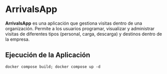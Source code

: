# ArrivalsApp

**ArrivalsApp** es una aplicación que gestiona visitas dentro de una organización. Permite a los usuarios programar, visualizar y administrar visitas de diferentes tipos (personal, carga, descarga) y destinos dentro de la empresa.

## Ejecución de la Aplicación

```powshell
docker compose build; docker compose up -d
```
